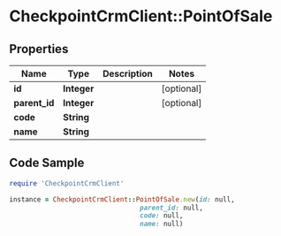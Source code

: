 # CheckpointCrmClient::PointOfSale

## Properties

Name | Type | Description | Notes
------------ | ------------- | ------------- | -------------
**id** | **Integer** |  | [optional] 
**parent_id** | **Integer** |  | [optional] 
**code** | **String** |  | 
**name** | **String** |  | 

## Code Sample

```ruby
require 'CheckpointCrmClient'

instance = CheckpointCrmClient::PointOfSale.new(id: null,
                                 parent_id: null,
                                 code: null,
                                 name: null)
```


